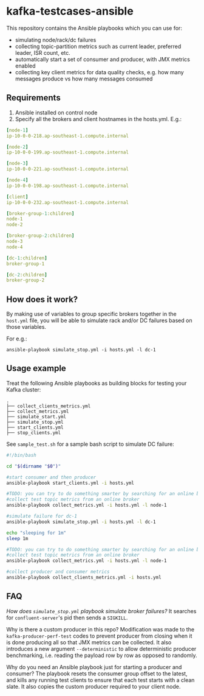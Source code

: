 # kafka-testcases-ansible

This repository contains the Ansible playbooks which you can use for:
* simulating node/rack/dc failures
* collecting topic-partition metrics such as current leader, preferred leader, ISR count, etc.
* automatically start a set of consumer and producer, with JMX metrics enabled
* collecting key client metrics for data quality checks, e.g. how many messages produce vs how many messages consumed


## Requirements
1. Ansible installed on control node
2. Specify all the brokers and client hostnames in the hosts.yml. E.g.:
```yaml
[node-1]
ip-10-0-0-218.ap-southeast-1.compute.internal

[node-2]
ip-10-0-0-199.ap-southeast-1.compute.internal

[node-3]
ip-10-0-0-221.ap-southeast-1.compute.internal

[node-4]
ip-10-0-0-198.ap-southeast-1.compute.internal

[client]
ip-10-0-0-232.ap-southeast-1.compute.internal

[broker-group-1:children]
node-1
node-2

[broker-group-2:children]
node-3
node-4

[dc-1:children]
broker-group-1

[dc-2:children]
broker-group-2
```


## How does it work?
By making use of variables to group specific brokers together in the `host.yml` file, you will be able to simulate rack and/or DC failures based on those variables.

For e.g.:
```
ansible-playbook simulate_stop.yml -i hosts.yml -l dc-1
```



## Usage example

Treat the following Ansible playbooks as building blocks for testing your Kafka cluster:

```
.
├── collect_clients_metrics.yml
├── collect_metrics.yml
├── simulate_start.yml
├── simulate_stop.yml
├── start_clients.yml
├── stop_clients.yml
```

See `sample_test.sh` for a sample bash script to simulate DC failure:
```bash
#!/bin/bash

cd "$(dirname "$0")"

#start consumer and then producer
ansible-playbook start_clients.yml -i hosts.yml

#TODO: you can try to do something smarter by searching for an online broker, then use it for collecting metrics
#collect test topic metrics from an online broker 
ansible-playbook collect_metrics.yml -i hosts.yml -l node-1

#simulate failure for dc-1
ansible-playbook simulate_stop.yml -i hosts.yml -l dc-1

echo "sleeping for 1m"
sleep 1m

#TODO: you can try to do something smarter by searching for an online broker, then use it for collecting metrics
#collect test topic metrics from an online broker
ansible-playbook collect_metrics.yml -i hosts.yml -l node-1

#collect producer and consumer metrics
ansible-playbook collect_clients_metrics.yml -i hosts.yml
```


## FAQ

*How does `simulate_stop.yml` playbook simulate broker failures?* 
It searches for `confluent-server`'s pid then sends a `SIGKILL`.

Why is there a custom producer in this repo?
Modification was made to the `kafka-producer-perf-test` codes to prevent producer from closing when it is done producing all so that JMX metrics can be collected. It also introduces a new argument `--deterministic` to allow deterministic producer benchmarking, i.e. reading the payload row by row as opposed to randomly.


Why do you need an Ansible playbook just for starting a producer and consumer?
The playbook resets the consumer group offset to the latest, and kills any running test clients to ensure that each test starts with a clean slate.
It also copies the custom producer required to your client node.

